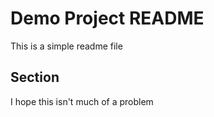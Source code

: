 # Demo Project README

This is a simple readme file

## Section

I hope this isn't much of a problem
